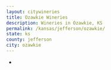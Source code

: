 ```yaml
---
layout: citywineries
title: Ozawkie Wineries
description: Wineries in Ozawkie, KS
permalink: /kansas/jefferson/ozawkie/
state: ks
county: jefferson
city: ozawkie
---
```

-

